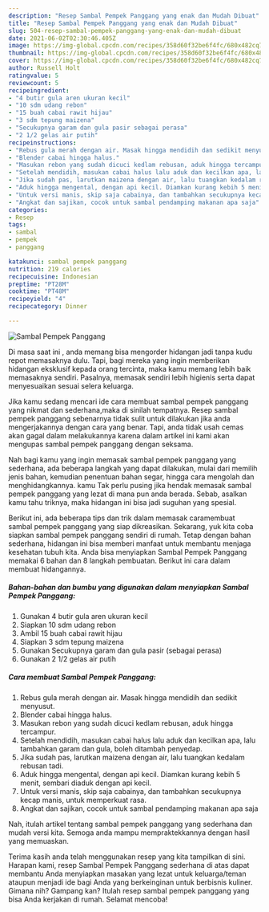 ```yaml
---
description: "Resep Sambal Pempek Panggang yang enak dan Mudah Dibuat"
title: "Resep Sambal Pempek Panggang yang enak dan Mudah Dibuat"
slug: 504-resep-sambal-pempek-panggang-yang-enak-dan-mudah-dibuat
date: 2021-06-02T02:30:46.405Z
image: https://img-global.cpcdn.com/recipes/358d60f32be6f4fc/680x482cq70/sambal-pempek-panggang-foto-resep-utama.jpg
thumbnail: https://img-global.cpcdn.com/recipes/358d60f32be6f4fc/680x482cq70/sambal-pempek-panggang-foto-resep-utama.jpg
cover: https://img-global.cpcdn.com/recipes/358d60f32be6f4fc/680x482cq70/sambal-pempek-panggang-foto-resep-utama.jpg
author: Russell Holt
ratingvalue: 5
reviewcount: 5
recipeingredient:
- "4 butir gula aren ukuran kecil"
- "10 sdm udang rebon"
- "15 buah cabai rawit hijau"
- "3 sdm tepung maizena"
- "Secukupnya garam dan gula pasir sebagai perasa"
- "2 1/2 gelas air putih"
recipeinstructions:
- "Rebus gula merah dengan air. Masak hingga mendidih dan sedikit menyusut."
- "Blender cabai hingga halus."
- "Masukan rebon yang sudah dicuci kedlam rebusan, aduk hingga tercampur."
- "Setelah mendidih, masukan cabai halus lalu aduk dan kecilkan apa, lalu tambahkan garam dan gula, boleh ditambah penyedap."
- "Jika sudah pas, larutkan maizena dengan air, lalu tuangkan kedalam rebusan tadi."
- "Aduk hingga mengental, dengan api kecil. Diamkan kurang kebih 5 menit, sembari diaduk dengan api kecil."
- "Untuk versi manis, skip saja cabainya, dan tambahkan secukupnya kecap manis, untuk memperkuat rasa."
- "Angkat dan sajikan, cocok untuk sambal pendamping makanan apa saja"
categories:
- Resep
tags:
- sambal
- pempek
- panggang

katakunci: sambal pempek panggang 
nutrition: 219 calories
recipecuisine: Indonesian
preptime: "PT28M"
cooktime: "PT48M"
recipeyield: "4"
recipecategory: Dinner

---
```



![Sambal Pempek Panggang](https://img-global.cpcdn.com/recipes/358d60f32be6f4fc/680x482cq70/sambal-pempek-panggang-foto-resep-utama.jpg)

Di masa  saat ini , anda memang bisa mengorder hidangan jadi tanpa kudu repot memasaknya dulu. Tapi, bagi mereka yang ingin memberikan hidangan eksklusif kepada orang tercinta, maka kamu memang lebih baik memasaknya sendiri. Pasalnya, memasak sendiri lebih higienis serta dapat menyesuaikan sesuai selera keluarga.

Jika kamu sedang mencari ide cara membuat sambal pempek panggang yang nikmat dan sederhana,maka di sinilah tempatnya. Resep sambal pempek panggang  sebenarnya tidak sulit untuk dilakukan jika anda mengerjakannya dengan cara yang benar. Tapi, anda tidak usah cemas akan gagal dalam melakukannya 
karena dalam artikel ini kami akan mengupas sambal pempek panggang dengan seksama.  



Nah bagi kamu yang ingin memasak sambal pempek panggang yang sederhana, ada beberapa langkah yang dapat dilakukan, mulai dari memilih jenis bahan, kemudian penentuan bahan segar, hingga cara mengolah dan menghidangkannya. kamu Tak perlu pusing jika hendak memasak sambal pempek panggang yang lezat di mana pun anda berada. Sebab, asalkan kamu  tahu triknya, maka hidangan ini bisa jadi suguhan yang spesial.

Berikut ini, ada beberapa tips dan trik dalam memasak caramembuat sambal pempek panggang yang siap dikreasikan. Sekarang, yuk kita coba siapkan sambal pempek panggang sendiri di rumah. Tetap dengan bahan sederhana, hidangan ini bisa memberi manfaat untuk membantu menjaga kesehatan tubuh kita. Anda bisa menyiapkan Sambal Pempek Panggang memakai 6 bahan dan 8 langkah pembuatan. Berikut ini cara dalam membuat hidangannya.

<!--inarticleads1-->

##### Bahan-bahan dan bumbu yang digunakan dalam menyiapkan Sambal Pempek Panggang:

1. Gunakan 4 butir gula aren ukuran kecil
1. Siapkan 10 sdm udang rebon
1. Ambil 15 buah cabai rawit hijau
1. Siapkan 3 sdm tepung maizena
1. Gunakan Secukupnya garam dan gula pasir (sebagai perasa)
1. Gunakan 2 1/2 gelas air putih




<!--inarticleads2-->

##### Cara membuat Sambal Pempek Panggang:

1. Rebus gula merah dengan air. Masak hingga mendidih dan sedikit menyusut.
1. Blender cabai hingga halus.
1. Masukan rebon yang sudah dicuci kedlam rebusan, aduk hingga tercampur.
1. Setelah mendidih, masukan cabai halus lalu aduk dan kecilkan apa, lalu tambahkan garam dan gula, boleh ditambah penyedap.
1. Jika sudah pas, larutkan maizena dengan air, lalu tuangkan kedalam rebusan tadi.
1. Aduk hingga mengental, dengan api kecil. Diamkan kurang kebih 5 menit, sembari diaduk dengan api kecil.
1. Untuk versi manis, skip saja cabainya, dan tambahkan secukupnya kecap manis, untuk memperkuat rasa.
1. Angkat dan sajikan, cocok untuk sambal pendamping makanan apa saja




Nah, itulah artikel tentang  sambal pempek panggang  yang sederhana dan mudah versi kita. Semoga anda mampu mempraktekkannya dengan hasil yang memuaskan. 

Terima kasih anda telah menggunakan resep yang kita tampilkan di sini. Harapan kami, resep  Sambal Pempek Panggang sederhana di atas dapat membantu Anda menyiapkan masakan yang lezat untuk keluarga/teman ataupun menjadi ide bagi Anda yang berkeinginan untuk berbisnis kuliner. Gimana nih? Gampang kan? Itulah resep sambal pempek panggang yang bisa Anda kerjakan di rumah. Selamat mencoba!

